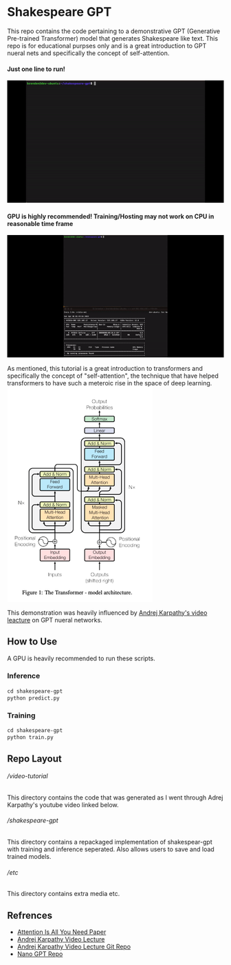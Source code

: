 # Shakespeare GPT

This repo contains the code pertaining to a demonstrative GPT (Generative Pre-trained Transformer) model that generates Shakespeare like text. This repo is for educational purpses only and is a great introduction to GPT nueral nets and specifically the concept of self-attention.


#### Just one line to run!

![Alt Text](https://github.com/bjudson1/shakespeare-gpt/blob/main/etc/shakespeare-gpt-demo-2.gif)


#### GPU is highly recommended! Training/Hosting may not work on CPU in reasonable time frame

![Alt Text](https://github.com/bjudson1/shakespeare-gpt/blob/main/etc/shakespeare_gpt_demo.gif)


As mentioned, this tutorial is a great introduction to transformers and specifically the concept of "self-attention", the technique that have helped transformers to have such a meteroic rise in the space of deep learning.
![Alt Text](https://github.com/bjudson1/shakespeare-gpt/blob/main/etc/transformer-arch.png)

This demonstration was heavily influenced by [Andrej Karpathy's video leacture](https://www.youtube.com/watch?v=kCc8FmEb1nY&t=367s&ab_channel=AndrejKarpathy) on GPT nueral networks.

## How to Use
A GPU is heavily recommended to run these scripts.

### Inference
```
cd shakespeare-gpt
python predict.py
```

### Training
```
cd shakespeare-gpt
python train.py
```

## Repo Layout


###### /video-tutorial
This directory contains the code that was generated as I went through Adrej Karpathy's youtube video linked below.


###### /shakespeare-gpt
This directory contains a repackaged implementation of shakespear-gpt with training and inference seperated. Also allows users to save and load trained models.

###### /etc
This directory contains extra media etc.


## Refrences
- [Attention Is All You Need Paper](https://arxiv.org/abs/1706.03762)
- [Andrej Karpathy Video Lecture](https://www.youtube.com/watch?v=kCc8FmEb1nY&t=367s&ab_channel=AndrejKarpathy)
- [Andrej Karpathy Video Lecture Git Repo](https://github.com/karpathy/ng-video-lecture)
- [Nano GPT Repo](https://github.com/karpathy/nanoGPT)